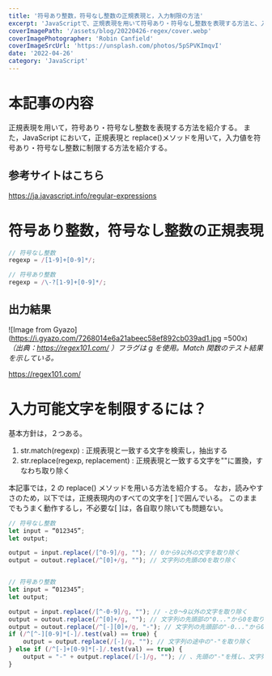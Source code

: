 ```yaml
---
title: '符号あり整数，符号なし整数の正規表現と，入力制限の方法'
excerpt: 'JavaScriptで、正規表現を用いて符号あり・符号なし整数を表現する方法と、入力制限を行う方法を紹介する。'
coverImagePath: '/assets/blog/20220426-regex/cover.webp'
coverImagePhotographer: 'Robin Canfield'
coverImageSrcUrl: 'https://unsplash.com/photos/5pSPVKImqvI'
date: '2022-04-26'
category: 'JavaScript'
---
```


# 本記事の内容

正規表現を用いて，符号あり・符号なし整数を表現する方法を紹介する。
また，JavaScript において，正規表現と replace()メソッドを用いて，入力値を符号あり・符号なし整数に制限する方法を紹介する。

## 参考サイトはこちら

<https://ja.javascript.info/regular-expressions>

# 符号あり整数，符号なし整数の正規表現

```typescript
// 符号なし整数
regexp = /[1-9]+[0-9]*/;

// 符号あり整数
regexp = /\-?[1-9]+[0-9]*/;
```

## 出力結果

![Image from Gyazo](<https://i.gyazo.com/7268014e6a21abeec58ef892cb039ad1.jpg> =500x)
_（出典：<https://regex101.com/> ）フラグは g を使用。Match 関数のテスト結果を示している。_

<https://regex101.com/>

# 入力可能文字を制限するには？

基本方針は，２つある。

1. str.match(regexp) : 正規表現と一致する文字を検索し，抽出する
2. str.replace(regexp, replacement) : 正規表現と一致する文字を""に置換，すなわち取り除く

本記事では，2 の replace() メソッドを用いる方法を紹介する。
なお，読みやすさのため，以下では，正規表現内のすべての文字を[ ]で囲んでいる。
このままでもうまく動作するし，不必要な[ ]は，各自取り除いても問題ない。

```typescript
// 符号なし整数
let input = “012345”;
let output;

output = input.replace(/[^0-9]/g, ""); // 0から9以外の文字を取り除く
output = outout.replace(/^[0]+/g, ""); // 文字列の先頭の0を取り除く


// 符号あり整数
let input = “012345”;
let output;

output = input.replace(/[^-0-9]/g, ""); // -と0～9以外の文字を取り除く
output = outout.replace(/^[0]+/g, ""); // 文字列の先頭部の"0..."から0を取り除く
output = outout.replace(/^[-][0]+/g, "-"); // 文字列の先頭部の"-0..."から0を取り除く
if (/^[^-][0-9]*[-]/.test(val) == true) {
    output = output.replace(/[-]/g, ""); // 文字列の途中の"-"を取り除く
} else if (/^[-]+[0-9]*[-]/.test(val) == true) {
    output = "-" + output.replace(/[-]/g, ""); // 、先頭の"-"を残し、文字列の途中の"-"を取り除く
}
```
